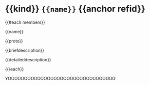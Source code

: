 # {{kind}} `{{name}}` {{anchor refid}}

{{#each members}}

{{name}}

{{proto}}

{{briefdescription}}

{{detaileddescription}}

{{/each}}

YOOOOOOOOOOOOOOOOOOOOOOOOOOOOOOOOO
